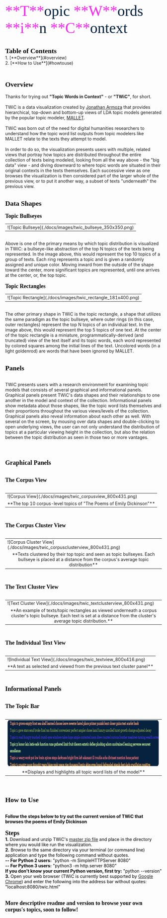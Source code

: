 <br/>
<br/>
<font size="32" color="#FE23F7" style="font-family: Archer;">**T**</font><font size="32" color="#002240" style="font-family: Archer;">opic </font><font size="32" color="#FE23F7" style="font-family: Archer;">**W**</font><font size="32" color="#002240" style="font-family: Archer;">ords </font><font size="32" color="#FE23F7" style="font-family: Archer;">**i**</font><font size="32" color="#002240" style="font-family: Archer;">n </font><font size="32" color="#FE23F7" style="font-family: Archer;">**C**</font><font size="32" color="#002240" style="font-family: Archer;">ontext</font>
<br/>
<br/>
<br/>
<font style="color: black; font-weight: bold; font-size: 22px; font-family: Archer;">Table of Contents</font>
<br/>
1. [**Overview**](#overview)
<br/>
2. [**How to Use**](#howtouse)
<br/>
<br/>
<br/>

<font style="color: black; font-weight: bold; font-size: 22px; font-family: Archer;"><a name="overview" style="text-decoration:none; color:black;">Overview</a></font>
<br/>
<br/>
Thanks for trying out **"Topic Words in Context"** - or **"TWiC"**, for short.  
<br/>
TWiC is a data visualization created by [Jonathan Armoza](http://www.twitter.com/jonathangrams) that provides hierarchical, top-down and bottom-up views of LDA topic models generated by the popular topic modeler, [MALLET](http://mallet.cs.umass.edu).  
<br/>
TWiC was born out of the need for digital humanities researchers to understand how the topic word list outputs from topic modelers like MALLET relate to the texts they attempt to model.  
<br/>
In order to do so, the visualization presents users with multiple, related views that portray how topics are distributed throughout the entire collection of texts being modeled, looking from all the way above - the "big data" view - and diving downward to where topic words are situated in their original contexts in the texts themselves. Each successive view as one browses the visualization is then considered part of the larger whole of the previous view, or to put it another way, a subset of texts "underneath" the previous view.
<br/>
<br/>
<br/>
<font style="color: black; font-weight: bold; font-size: 22px; font-family: Archer;">Data Shapes</font>
<br/>
<br/>
<font style="color: black; font-weight: bold; font-size: 18px; font-family: Archer;">Topic Bullseyes</font>
<br/>
<table border="0" align="center"><tr><td>![Topic Bullseye](./docs/images/twic_bullseye_350x350.png)</td></tr></table>


<br/>
Above is one of the primary means by which topic distribution is visualized in TWiC: a bullseye-like abstraction of the top N topics of the texts being represented. In the image above, this would represent the top 10 topics of a group of texts. Each ring represents a topic and is given a randomly assigned and unique color.  Moving inward from the outside of the shape toward the center, more significant topics are represented, until one arrives at the center, or, the top topic.

<br/>
<br/>
<font style="color: black; font-weight: bold; font-size: 18px; font-family: Archer;">Topic Rectangles</font>
<br/>
<table border="0" align="center"><tr><td>![Topic Rectangle](./docs/images/twic_rectangle_181x400.png)</td></tr></table>


<br/>
The other primary shape in TWiC is the topic rectangle, a shape that utilizes the same paradigm as the topic bullseye, where outer rings (in this case, outer rectangles) represent the top N topics of an individual text. In the image above, this would represent the top 5 topics of one text. At the center of the topic rectangle is a miniature, programmatically-derived (and truncated) view of the text itself and its topic words, each word represented by colored squares among the initial lines of the text. Uncolored words (in a light goldenrod) are words that have been ignored by MALLET.


<br/>
<br/>
<br/>
<font style="color: black; font-weight: bold; font-size: 22px; font-family: Archer;">Panels</font>
<br/>
<br/>

TWiC presents users with a research environment for examining topic models that consists of several graphical and informational panels. Graphical panels present TWiC's data shapes and their relationships to one another in the model and context of the collection. Informational panels show metadata about those shapes, like the topic word lists themselves and their proportions throughout the various views/levels of the collection. Graphical panels also reveal information about each other as well. With several on the screen, by mousing over data shapes and double-clicking to open underlying views, the user can not only understand the distribution of topics at a particular viewing height in the collection, but also the relation between the topic distribution as seen in those two or more vantages.  

<br/>
<br/>


<font style="color: black; font-weight: bold; font-size: 20px; font-family: Archer;">Graphical Panels</font>  
<br/>
<br/>
<font style="color: black; font-weight: bold; font-size: 18px; font-family: Archer;">The Corpus View</font>
<br/>
<br/>
<table border="0" align="center"><tr><td>![Corpus View](./docs/images/twic_corpusview_800x431.png)</td></tr><tr><td align="center">**The top 10 corpus-level topics of "The Poems of Emily Dickinson"**</td></tr></table>

<br/>
<br/>
<font style="color: black; font-weight: bold; font-size: 18px; font-family: Archer;">The Corpus Cluster View</font>
<br/>
<br/>
<table border="0" align="center"><tr><td>![Corpus Cluster View](./docs/images/twic_corpusclusterview_800x431.png)</td></tr><tr><td align="center">**Texts clustered by their top topic and seen as topic bullseyes. Each bullseye is placed at a distance from the corpus's average topic distribution**</td></tr></table>

<br/>
<br/>
<font style="color: black; font-weight: bold; font-size: 18px; font-family: Archer;">The Text Cluster View</font>
<br/>
<br/>

<table border="0" align="center"><tr><td>![Text Cluster View](./docs/images/twic_textclusterview_800x431.png)</td></tr><tr><td align="center">**An example of texts/topic rectangles as viewed underneath a corpus cluster's topic bullseye. Each text is set at a distance from the cluster's average topic distribution.**</td></tr></table>

<br/>
<br/>
<font style="color: black; font-weight: bold; font-size: 18px; font-family: Archer;">The Individual Text View</font>
<br/>
<br/>

<table border="0" align="center"><tr><td>![Individual Text View](./docs/images/twic_textview_800x416.png)</td></tr><tr><td align="center">**A text as selected and viewed from the previous text cluster panel**</td></tr></table>

<br/>
<br/>
<font style="color: black; font-weight: bold; font-size: 20px; font-family: Archer;">Informational Panels</font>
<br/>
<br/>

<br/>
<font style="color: black; font-weight: bold; font-size: 18px; font-family: Archer;">The Topic Bar</font>
<br/>
<br/>
<table border="0" align="center"><tr><td><img src="./docs/images/twic_topicbar_900x142.png" width="850" height="150"/></td></tr><tr><td align="center">**Displays and highlights all topic word lists of the model**</td></tr></table>
<br/>
<br/>
<br/>
<font style="color: black; font-weight: bold; font-size: 22px; font-family: Archer;"><a name="howtouse" style="text-decoration:none; color:black;">How to Use</a></font>
<br/>
<br/>

<span style="color:black;">**Follow the steps below to try out the current version of TWiC that browses the poems of Emily Dickinson**</span>
<br/><br/>
<font style="color: black; font-weight: bold; font-size: 20px; font-family: Archer;">Steps</font>
<br/>
<span style="color:black;">**1.** Download and unzip TWiC's [master zip file](https://github.com/jarmoza/twic/archive/master.zip) and place in the directory where you would like run the visualization.
<br/>
**2.** Browse to the same directory via your terminal (or command line) application and type the following command without quotes.
<br/>
**-- For Python 2 users:** "python -m SimpleHTTPServer 8080"
<br/>
**-- For Python 3 users:** "python3 -m http.server 8080"
<br/>
**If you don't know your current Python version, first try:** "python --version"<br/>
**3.** Open your web browser (TWiC is currently best supported by [Google Chrome](http://www.google.com/chrome/)) and enter the following into the address bar without quotes: "localhost:8080/twic.html"
</span><br/>
<br/>
<br/>
<font style="color: black; font-weight: bold; font-size: 18px; font-family: Archer;">**More descriptive readme and version to browse your own corpus's topics, soon to follow!**</font>

